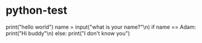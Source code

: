 # python-test

print("hello world")
name = input("what is your name?"\n)
if name == Adam:
  print("Hi buddy"\n)
else:
  print("I don't know you")
  
